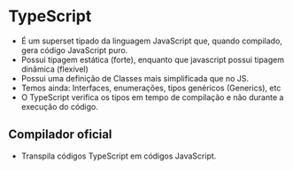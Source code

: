 # TypeScript

- É um superset tipado da linguagem JavaScript que, quando compilado, gera código JavaScript puro.
- Possui tipagem estática (forte), enquanto que javascript possui tipagem dinâmica (flexível)
- Possui uma definição de Classes mais simplificada que no JS.
- Temos ainda: Interfaces, enumerações, tipos genéricos (Generics), etc
- O TypeScript verifica os tipos em tempo de compilação e não durante a execução do código.

## Compilador oficial

- Transpila códigos TypeScript em códigos JavaScript.

